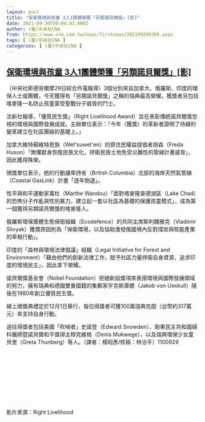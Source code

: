```yaml
---
layout: post
title: "保衛環境與孩童 3人1團體榮獲「另類諾貝爾獎」[影]"
date: 2021-09-30T00:04:02.000Z
author: (臺)中央社CNA
from: https://www.cna.com.tw/news/firstnews/202109290398.aspx
tags: [ (臺)中央社CNA ]
categories: [ (臺)中央社CNA ]
---
```

<!--1632960242000-->
[保衛環境與孩童 3人1團體榮獲「另類諾貝爾獎」[影]](https://www.cna.com.tw/news/firstnews/202109290398.aspx)
------

<div>
<div></div><div><p>（中央社斯德哥爾摩29日綜合外電報導）3個分別來自加拿大、俄羅斯、印度的環保人士或團體，今天獲得有「另類諾貝爾獎」之稱的瑞典最高榮耀。獲獎者另包括喀麥隆一名防止孩童蒙受聖戰分子威脅的鬥士。</p><p>法新社報導，「優質民生獎」（Right Livelihood Award）旨在表彰傳統諾貝爾獎忽視的環境與國際發展成就。主辦單位表示：「今年（獲獎）的革新者證明了持續的變革建立在社區團結的基礎上。」</p><p>加拿大維特蘇維特恩族（Wet'suwet'en）的原住民權益提倡者胡森（Freda Huson）「無懼獻身恢復民族文化，捍衛民族土地免受災難性的管線計畫威脅」，因此獲得殊榮。</p><p>頒獎單位表示，她的行動讓卑詩省（British Columbia）北部的海岸天然氣管線（Coastal GasLink）計畫「逐年倒退」。</p><p>性平與和平運動家萬杜（Marthe Wandou）「面對喀麥隆查德湖區（Lake Chad）的恐怖分子作亂與性別暴力，建立起一套以社區為基礎的保護孩童模式」，成為第一個獲得另類諾貝爾獎的喀麥隆人。</p><p>俄羅斯環保團體生態保衛組織（Ecodefence）的共同主席斯利魏雅克（Vladimir Slivyak）獲獎原因則為「保衛環境，以及協助激發俄國境內反對煤炭與核能產業的草根行動」。</p><p>印度的「森林與環境法律倡議」組織（Legal Initiative for Forest and Environment）「藉由他們的創新法律工作，賦予社區力量捍衛自身資源，追求印度的環境民主」，因此拿下榮耀。</p><p>諾貝爾獎基金會（Nobel Foundation）拒絕新設獎項來表揚環境與國際發展領域的努力，擁有瑞典和德國雙重國籍的集郵家宇克斯庫爾（Jakob von Uexkull）隨後在1980年創立優質民生獎。</p><p>線上頒獎典禮定於12月1日舉行，每位得獎者可獲100萬瑞典克朗（台幣約317萬元）來支持自身行動。</p><p>過往得獎者包括美國「吹哨者」史諾登（Edward Snowden）、剛果民主共和國婦科醫師暨諾貝爾和平獎得主穆克維格（Denis Mukwege），以及瑞典環保少女童貝里（Greta Thunberg）等人。（譯者：楊昭彥/核稿：林治平）1100929</p><div class='media'><div class='youtubeBox'><div class='youtube'><iframe title='youtube iframe' data-src='//www.youtube.com/embed/-8JC7gh31as?rel=0&showinfo=0' class='lazyload' frameborder='0' allowfullscreen></iframe></div><div class='picinfo'>影片來源：Right Livelihood</div></div></div></div>
</div>
